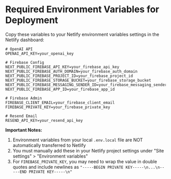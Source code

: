 # Required Environment Variables for Deployment

Copy these variables to your Netlify environment variables settings in the Netlify dashboard:

```
# OpenAI API
OPENAI_API_KEY=your_openai_key

# Firebase Config
NEXT_PUBLIC_FIREBASE_API_KEY=your_firebase_api_key
NEXT_PUBLIC_FIREBASE_AUTH_DOMAIN=your_firebase_auth_domain
NEXT_PUBLIC_FIREBASE_PROJECT_ID=your_firebase_project_id
NEXT_PUBLIC_FIREBASE_STORAGE_BUCKET=your_firebase_storage_bucket
NEXT_PUBLIC_FIREBASE_MESSAGING_SENDER_ID=your_firebase_messaging_sender_id
NEXT_PUBLIC_FIREBASE_APP_ID=your_firebase_app_id

# Firebase Admin
FIREBASE_CLIENT_EMAIL=your_firebase_client_email
FIREBASE_PRIVATE_KEY=your_firebase_private_key

# Resend Email
RESEND_API_KEY=your_resend_api_key
```

**Important Notes:**
1. Environment variables from your local `.env.local` file are NOT automatically transferred to Netlify
2. You must manually add these in your Netlify project settings under "Site settings" > "Environment variables"
3. For `FIREBASE_PRIVATE_KEY`, you may need to wrap the value in double quotes and include newlines as `"-----BEGIN PRIVATE KEY-----\n...\n-----END PRIVATE KEY-----\n"` 